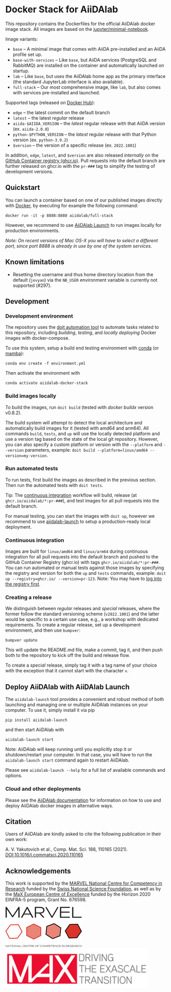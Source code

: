 # Docker Stack for AiiDAlab

This repository contains the Dockerfiles for the official AiiDAlab docker image stack.
All images are based on the [jupyter/minimal-notebook](https://jupyter-docker-stacks.readthedocs.io/en/latest/using/selecting.html#jupyter-minimal-notebook).

Image variants:
- `base` – A minimal image that comes with AiiDA pre-installed and an AiiDA profile set up.
- `base-with-services` – Like `base`, but AiiDA services (PostgreSQL and RabbitMQ) are installed on the container and automatically launched on startup.
- `lab` – Like `base`, but uses the AiiDAlab home app as the primary interface (the standard JupyterLab interface is also available).
- `full-stack` – Our most comprehensive image, like `lab`, but also comes with services pre-installed and launched.

Supported tags (released on [Docker Hub](https://hub.docker.com/r/aiidalab)):

- `edge` – the latest commit on the default branch
- `latest` – the latest _regular_ release
- `aiida-$AIIDA_VERSION` – the _latest_ regular release with that AiiDA version (ex. `aiida-2.0.0`)
- `python-$PYTHON_VERSION` – the _latest_ regular release with that Python version (ex. `python-3.9.2`)
- `$version` – the version of a specific release (ex. `2022.1001`)

In addition, `edge`, `latest`, and `$version` are also released _internally_ on the [GitHub Container registry (ghcr.io)](https://github.com/orgs/aiidalab/packages?ecosystem=container).
Pull requests into the default branch are further released on ghcr.io with the `pr-###` tag to simplify the testing of development versions.

## Quickstart

You can launch a container based on one of our published images directly with [Docker](https://docs.docker.com/get-docker/), by executing for example the following command:

```console
docker run -it -p 8888:8888 aiidalab/full-stack
```
However, we recommend to use [AiiDAlab Launch](#deploy-aiidalab-with-aiidalab-launch) to run images locally for production environments.

_Note: On recent versions of Mac OS-X you will have to select a different port, since port 8888 is already in use by one of the system services._

## Known limitations

- Resetting the username and thus home directory location from the default (`jovyan`) via the `NB_USER` environment variable is currently not supported (#297).

## Development

### Development environment

The repository uses the [doit automation tool](https://pydoit.org/) to automate tasks related to this repository, including _building_, _testing_, and _locally deploying_ Docker images with docker-compose.

To use this system, setup a build end testing environment with [conda](https://docs.conda.io/en/latest/miniconda.html) (or [mamba](https://mamba.readthedocs.io/en/latest/installation.html)):

```console
conda env create -f environment.yml
```

Then activate the environment with
```console
conda activate aiidalab-docker-stack
```

### Build images locally

To build the images, run `doit build` (tested with *docker buildx* version v0.8.2).

The build system will attempt to detect the local architecture and automatically build images for it (tested with amd64 and arm64).
All commands `build`, `tests`, and `up` will use the locally detected platform and use a version tag based on the state of the local git repository.
However, you can also specify a custom platform or version with the `--platform` and `--version` parameters, example: `doit build --platform=linux/amd64 --version=my-version`.

### Run automated tests

To run tests, first build the images as described in the previous section.
Then run the automated tests with `doit tests`.

Tip: The [continuous integration](#continuous-integration) workflow will build, release (at `ghcr.io/aiidalab/*:pr-###`), and test images for all pull requests into the default branch.

For manual testing, you can start the images with `doit up`, however we recommend to use [aiidalab-launch](#deploy-aiidalab-with-aiidalab-launch) to setup a production-ready local deployment.

### Continuous integration

Images are built for `linux/amd64` and `linux/arm64` during continuous integration for all pull requests into the default branch and pushed to the GitHub Container Registry (ghcr.io) with tags `ghcr.io/aiidalab/*:pr-###`.
You can run automated or manual tests against those images by specifying the registry and version for both the `up` and `tests` commands, example: `doit up --registry=ghcr.io/ --version=pr-123`.
Note: You may have to [log into the registry first](https://docs.github.com/en/packages/working-with-a-github-packages-registry/working-with-the-container-registry#authenticating-to-the-container-registry).

### Creating a release

We distinguish between _regular_ releases and _special_ releases, where the former follow the standard versioning scheme (`v2022.1001`) and the latter would be specific to a certain use case, e.g., a workshop with dedicated requirements.
To create a regular release, set up a development environment, and then use `bumpver`:
```console
bumpver update
```
This will update the README.md file, make a commit, tag it, and then push both to the repository to kick off the build and release flow.

To create a _special_ release, simply tag it with a tag name of your choice with the exception that it cannot start with the character `v`.

## Deploy AiiDAlab with AiiDAlab Launch

The `aiidalab-launch` tool provides a convenient and robust method of both launching and managing one or multiple AiiDAlab instances on your computer.
To use it, simply install it via pip
```console
pip install aiidalab-launch
```
and then start AiiDAlab with
```console
aiidalab-launch start
```
Note: AiiDAlab will keep running until you explicitly stop it or shutdown/restart your computer.
In that case, you will have to run the `aiidalab-launch start` command again to restart AiiDAlab.

Please see `aiidalab-launch --help` for a full list of available commands and options.

### Cloud and other deployments

Please see the [AiiDAlab documentation](https://aiidalab.readthedocs.io/) for information on how to use and deploy AiiDAlab docker images in alternative ways.

## Citation

Users of AiiDAlab are kindly asked to cite the following publication in their own work:

A. V. Yakutovich et al., Comp. Mat. Sci. 188, 110165 (2021).
[DOI:10.1016/j.commatsci.2020.110165](https://doi.org/10.1016/j.commatsci.2020.110165)

## Acknowledgements

This work is supported by the [MARVEL National Centre for Competency in Research](<http://nccr-marvel.ch>)
funded by the [Swiss National Science Foundation](<http://www.snf.ch/en>), as well as by the [MaX
European Centre of Excellence](<http://www.max-centre.eu/>) funded by the Horizon 2020 EINFRA-5 program,
Grant No. 676598.

![MARVEL](miscellaneous/logos/MARVEL.png)
![MaX](miscellaneous/logos/MaX.png)

